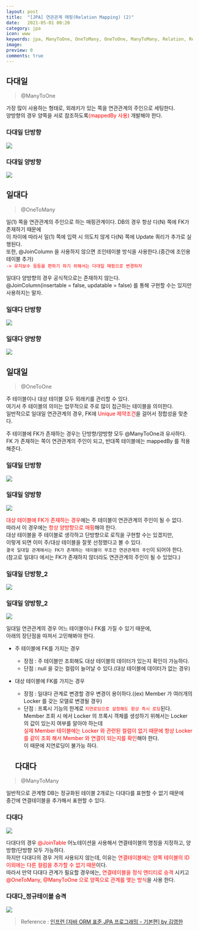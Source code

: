 ```yaml
---
layout: post
title:  "[JPA] 연관관계 매핑(Relation Mapping) (2)"
date:   2021-05-01 00:20
category: jpa
icon: www
keywords: jpa, ManyToOne, OneToMany, OneToOne, ManyToMany, Relation, Relation Mapping, mappedBy
image: 
preview: 0
comments: true
---
```


## 다대일
> @ManyToOne

가장 많이 사용하는 형태로, 외래키가 있는 쪽을 연관관계의 주인으로 세팅한다.<br>
양방향의 경우 양쪽을 서로 참조하도록<span style="color:red">(mappedBy 사용)</span> 개발해야 한다.

### 다대일 단방향
![](/post-img/jpa/Many_To_One_single.PNG)

### 다대일 양방향
![](/post-img/jpa/Many_To_One_dual.PNG)
<br>

## 일대다
> @OneToMany

일(1) 쪽을 연관관계의 주인으로 하는 매핑관계이다. DB의 경우 항상 다(N) 쪽에 FK가 존재하기 때문에<br>
이 차이에 따라서 일(1) 쪽에 입력 시 의도치 않게 다(N) 쪽에 Update 쿼리가 추가로 실행된다.<br>
또한, @JoinColumn 을 사용하지 않으면 조인테이블 방식을 사용한다.(중간에 조인용 테이블 추가)<br>
<span style="color:red">`-> 유지보수 등등을 편하기 하기 위해서는 다대일 매핑으로 변경하자`</span><br>

일대다 양방향의 경우 공식적으로는 존재하지 않는다.<br>
@JoinColumn(insertable = false, updatable = false) 를 통해 구현할 수는 있지만 사용하지는 말자.

### 일대다 단방향
![](/post-img/jpa/One_To_Many_single.PNG)

### 일대다 양방향
![](/post-img/jpa/One_To_Many_dual.PNG)
<br>

## 일대일
> @OneToOne

주 테이블이나 대상 테이블 모두 외래키를 관리할 수 있다.<br>
여기서 주 테이블의 의미는 업무적으로 주로 많이 접근하는 테이블을 의미한다.<br>
일반적으로 일대일 연관관계의 경우, FK에 <span style="color:red">Unique 제약조건</span>을 걸어서 정합성을 맞춘다.<br>


주 테이블에 FK가 존재하는 경우는 단방향/양방향 모두 @ManyToOne과 유사하다.<br>
FK 가 존재하는 쪽이 연관관계의 주인이 되고, 반대쪽 테이블에는 mappedBy 를 적용해준다.

### 일대일 단방향
![](/post-img/jpa/one_to_one_single.PNG)

### 일대일 양방향
![](/post-img/jpa/one_to_one_dual.PNG)

<span style="color:red">대상 테이블에 FK가 존재하는 경우</span>에는 주 테이블이 연관관계의 주인이 될 수 없다.<br>
따라서 이 경우에는 <span style="color:red">항상 양방향으로 매핑</span>해야 한다.<br>
대상 테이블을 주 테이블로 생각하고 단방향으로 로직을 구현할 수는 있겠지만,<br>
이렇게 되면 이미 주/대상 테이블을 잘못 선정했다고 볼 수 있다.<br>
`결국 일대일 관계에서는 FK가 존재하는 테이블이 무조건 연관관계의 주인`이 되어야 한다.<br>
(참고로 일대다 에서는 FK가 존재하지 않더라도 연관관계의 주인이 될 수 있었다.)<br>

### 일대일 단방향_2
![](/post-img/jpa/one_to_one_single_2.PNG)

### 일대일 양방향_2
![](/post-img/jpa/one_to_one_dual_2.PNG)

일대일 연관관계의 경우 어느 테이블이나 FK를 가질 수 있기 때문에,<br>
아래의 장단점을 따져서 고민해봐야 한다.<br>

- 주 테이블에 FK를 가지는 경우
  - 장점 : 주 테이블만 조회해도 대상 테이블의 데이터가 있는지 확인이 가능하다.
  - 단점 : null 을 갖는 컬럼이 늘어날 수 있다.(대상 테이블에 데이터가 없는 경우)

- 대상 테이블에 FK를 가지는 경우
  - 장점 : 일대다 관계로 변경할 경우 변경이 용이하다.((ex) Member 가 여러개의 Locker 를 갖는 모델로 변경될 경우)
  - 단점 : 프록시 기능의 한계로 <span style="color:red">`지연로딩으로 설정해도 항상 즉시 로딩`</span>된다.<br>
  Member 조회 시 에서 Locker 의 프록시 객체를 생성하기 위해서는 Locker 의 값이 있는지 여부를 알아야 하는데<br>
  <span style="color:red">실제 Member 테이블에는 Locker 와 관련된 컬럼이 없기 때문에 항상 Locker 를 같이 조회 해서 Member 와 연결이 되는지를 확인</span>해야 한다.<br>
  이 때문에 지연로딩이 불가능 하다.<br>

  ## 다대다
> @ManyToMany

일반적으로 관계형 DB는 정규화된 테이블 2개로는 다대다를 표현할 수 없기 때문에<br>
중간에 연결테이블을 추가해서 표현할 수 있다.<br>

### 다대다
![](/post-img/jpa/many_to_many.PNG)

다대다의 경우 <span style="color:red">@JoinTable</span> 어노테이션을 사용해서 연결테이블의 명칭을 지정하고, 양방향/단방향 모두 가능하다.<br>
하지만 다대다의 경우 거의 사용되지 않는데, 이유는 <span style="color:red">연결테이블에는 양쪽 테이블의 ID 이외에는 다른 컬럼을 추가할 수 없기 때문</span>이다.<br>
따라서 만약 다대다 관계가 필요할 경우에는, <span style="color:red">연결테이블을 정식 엔티티로 승격</span> 시키고<br>
<span style="color:red">@OneToMany, @ManyToOne 으로 양쪽으로 관계를 맺는 방식</span>을 사용 한다.<br>

### 다대다_정규테이블 승격
![](/post-img/jpa/many_to_many_2.PNG)


> Reference : <a href="https://www.inflearn.com/course/ORM-JPA-Basic/dashboard">인프런 [자바 ORM 표준 JPA 프로그래밍 - 기본편] by 김영한</a>
